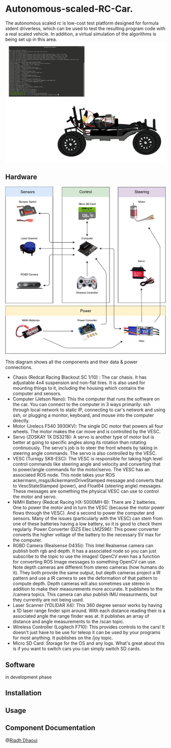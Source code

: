 # Autonomous-scaled-RC-Car.
The autonomous scaled rc is low-cost test platform designed for formula stdent driverless, which can be used to test the resulting program code with a real scaled vehicle. In addition, a virtual simulation of the algorithms is being set up in this area.
![rc](https://github.com/Dhaour9x/Autonomous-Low-Cost-RC_Car/blob/master/images/carbuild.gif)
## Hardware
![Hardware_Overview](https://github.com/Dhaour9x/Autonomous-Low-Cost-RC_Car/blob/master/images/hardware_overview.png)


This diagram shows all the components and their data & power connections.

   * Chasis (Redcat Racing Blackout SC 1/10) : The car chasis. It has adjustable 4x4 suspension and non-flat tires. It is also used for mounting things to it, including the housing which contains the computer and sensors.
  *  Computer (Jetson Nano): This the computer that runs the software on the car. You can connect to the computer in 3 ways primarily: ssh through local network to static IP, connecting to car's network and using ssh, or plugging a monitor, keyboard, and mouse into the computer directly.
   * Motor (Jrelecs F540 3930KV): The single DC motor that powers all four wheels. The motor makes the car move and is controlled by the VESC.
  *  Servo (ZOSKAY 1X DS3218): A servo is another type of motor but is better at going to specific angles along its rotation than rotating continuously. The servo's job is to steer the front wheels by taking in steering angle commands. The servo is also controlled by the VESC.
   * VESC (Turnigy SK8-ESC): The VESC is responsible for taking high level control commands like steering angle and velocity and converting that to power/angle commands for the motor/servo. The VESC has an associated ROS node. This node takes your ROS ackermann_msgs/AckermannDriveStamped message and converts that to VescStateStamped (power), and Float64 (steering angle) messages. These messages are something the physical VESC can use to control the motor and servo.
   * NiMH Battery (Redcat Racing HX-5000MH-B): There are 2 batteries. One to power the motor and in turn the VESC (because the motor power flows through the VESC). And a second to power the computer and sensors. Many of the issues (particularly with the VESC) can stem from one of these batteries having a low battery, so it is good to check them regularly.
    Power Converter (DZS Elec LM2596): This power converter converts the higher voltage of the battery to the necessary 5V max for the computer.
  *  RGBD Camera (Realsense D435i): This Intel Realsense camera can publish both rgb and depth. It has a associated node so you can just subscribe to the topic to use the images! OpenCV even has a function for converting ROS Image messages to something OpenCV can use. Note depth cameras are different from stereo cameras (how humans do it). They both provide the same output, but depth cameras project a IR pattern and use a IR camera to see the deformation of that pattern to compute depth. Depth cameras will also sometimes use stereo in addition to make their measurements more accurate. It publishes to the /camera topics. This camera can also publish IMU measurments, but they currently are not being used.
  *  Laser Scanner (YDLIDAR X4): This 360 degree sensor works by having a 1D laser range finder spin around. With each distance reading their is a associated angle the range finder was at. It publishes an array of distance and angle measurements to the /scan topic.
 *   Wireless Controller (Logitech F710): This provides controls to the cars! It doesn't just have to be use for teleop it can be used by your programs for most anything. It publishes on the /joy topic.
   * Micro SD Card: Storage for the OS and any logs. What's great about this is if you want to switch cars you can simply switch SD cards.


## Software
in development phase


## Installation


## Usage


## Component Documentation






@[Riadh Dhaoui](https://www.linkedin.com/in/riadh-dhaoui-2768b1167/)
